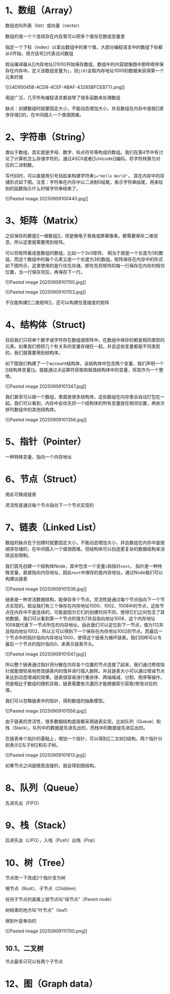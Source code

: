 # 1、数组（Array）

数组也叫列表（list）或向量（vector）

数组的值一个个连续存在内存里可以把多个值存在数组变量里

指定一个下标（index）以拿出数组中的某个值，大部分编程语言中的数组下标都从0开始，用方括号[]代表访问数组

假设编译器从[[内存地址]]1000开始保存数组，数组中的内容就像图中那样顺序保存在内存中。定义该数组变量为`j`，则`j[0]`会取内存地址1000的数据来获得第一个元素的值

![[{4D95045B-ACD8-4CEF-ABAF-43285BFCEB77}.png]]

用途广泛，几乎所有编程语言都自带了很多函数来处理数组

缺点：创建数组时就要固定大小，不能动态增加大小，并且数组在内存中是按[[顺序存储]]的，在中间插入一个值很困难。

# 2、字符串（String）

类似于数组，其实就是字母、数字、标点符号等构成的数组。我们在第4节中有讨论了计算机怎么存储字符的，通过ASCII或者[[Unicode]]编码，将字符转换为对应的二进制数。

写代码时，可以直接用引号括起来构建字符串`j="Hello World"`， 其在内存中的存储形式如下图。注意：字符串在内存中以二进制0结尾，表示字符串结尾，用来给别的函数指示什么时候字符串结束了。

![[Pasted image 20250909100440.jpg]]

# 3、矩阵（Matrix）

之前保存的都是[[一维数组]]，但是像电子表格或屏幕像素，都需要保存二维信息，所以这里就需要用到矩阵。

可以将矩阵看成是数组的数组，比如一个3x3矩阵， 相当于就是一个长度为3的数组，而这个数组中的每个元素又是一个长度为3的数组。矩阵保存在内存中的形式如下图所示，这里使用的是行优先存储，即优先将矩阵的每一行保存在内存的相邻位置，当一行保存完后，再保存下一行。

![[Pasted image 20250909101150.jpg]]

![[Pasted image 20250909101153.jpg]]

不仅能构建[[二维矩阵]]，还可以构建任意维度的矩阵

# 4、结构体（Struct)

目前我们只将单个数字或字符存在数组或矩阵中，在数组中保存的都是相同类型的元素。如果我们想把几个有关系的变量存储在一起，并且这些变量都是不同类型的，我们就需要用到结构体。

如下图我们构建了一个account结构体，该结构体中包含两个变量，我们声明一个[[结构体变量]]j，就能通过点运算符获取和赋值结构体中的变量，将其作为一个整体。

![[Pasted image 20250909101347.jpg]]

我们甚至可以做一个数组，里面放很多结构体，这些数组在内存里会自动打包在一起。我们可以看到，内存中会优先将一个结构体的所有变量放在相邻位置，再依次排列数组中的其他结构体。

![[Pasted image 20250909101356.jpg]]

# 5、指针（Pointer）

一种特殊变量，指向一个内存地址

# 6、节点（Struct）

用此可做成链表

灵活性是通过每个节点指向下一个节点实现的

# 7、链表（Linked List）

数组的缺点在于创建时就要固定大小，不能动态增加大小，并且数组在内存中是按顺序存储的，在中间插入一个值很困难。但结构体可以创造更复杂的数据结构来消除这些限制。

我们首先创建一个结构体Node，其中包含一个变量`i`和指针`next`。 指针是一种特殊变量，直接指向内存地址，因此`next`中保存的是内存地址。通过Node我们可以构建出链表

![[Pasted image 20250909101536.jpg]]

链表是一种灵活数据结构，能保存多个节点。灵活性是通过每个节点指向下一个节点实现的。假设我们有三个保存在内存地址1000、1002、1008中的节点，这些节点在内存中不是连续的，可能是因为它们的创建时间不同，使得它们之间包含了其他数据。我们可以看到第一个节点的值为7并且指向地址1008，这个内存地址1008就代表下一节点所在的内存地址，由此我们可以定位到下一节点，值为112并且指向地址1002，所以又可以得到下一个保存在内存地址1002的节点。而最后一个节点中的指针指向内存地址1000，使得这个链表为循环链表。我们同样可以令最后一个节点的指针指向0，来表示链表尽头。

![[Pasted image 20250909101547.jpg]]

所以整个链表通过指针将分散在内存各个位置的节点连接了起来，我们通过修改指针就能很轻易地修改链表内的值并进行插入删除。并且链表大小可以通过增减节点来达到动态增减的效果。链表很容易进行重排序、两端缩减、分割、倒序等操作，但是相比于数组的随机存取，链表需要依次遍历才能根据索引获取/修改对应的值。

我们可以忽略链表中的指针，得到数组的抽象模型。

![[Pasted image 20250909101556.jpg]]

由于链表的灵活性，很多数据结构底层都采用链表实现，比如队列（Queue）和栈（Stack）。队列中的数据是先进先出的，而栈中的数据是先进后出的。

在链表单个指针的基础上，增加一个指针，可以得到[[二叉树]]结构，两个指针分别表示[[左子树]]和右子树。

![[Pasted image 20250909101613.jpg]]

如果节点之间是随意连接的，就会得到图结构。

# 8、队列（Queue）

先进先出（FIFO）

# 9、栈（Stack）

后进先出（LIFO），入栈（Push）出栈（Pop）

# 10、树（Tree）

节点改一下改成2个指针变为树

根节点（Root）、子节点（Children）

任何子节点的直属上层节点叫“母节点”（Parent node）

树结束的地方叫“叶节点”（leaf）

根到叶是单向的

![[Pasted image 20250909111700.png]]

## 10.1、二叉树

节点最多只可以有两个子节点

# 12、图（Graph data）

